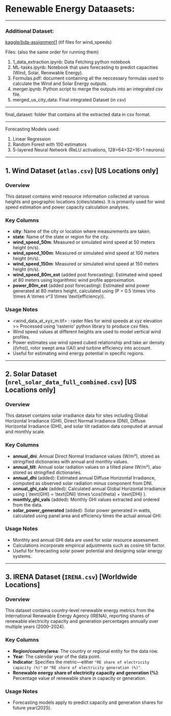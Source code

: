 # Renewable Energy Dataasets:

---

### Additional Dataset: 

[kaggle/bda-assignment1](https://www.kaggle.com/datasets/shirshakkp/bda-assignment1)
(tif files for wind_speeds)

Files:  (also the same order for running them)

1. 1_data_extraction.ipynb: Data Fetching python notebook
2. ML-tasks.ipynb: Notebook that uses forecasting to predict capacities (Wind, Solar, Renewable Energy).
3. Formulas.pdf: document containing all the neccessary formulas used to calculate the Wind and Solar Energy outputs.
4. merger.ipynb: Python script to merge the outputs into an integrated csv file.
5. merged_us_city_data: Final integrated Dataset (in csv)

---
final_dataset: folder that contains all the extracted data in csv format.

---

Forecasting Models used:

1. Linear Regression
2. Random Forest with 100 estimators
3. 5-layered Neural Network (ReLU activations, 128>64>32>16>1 neurons) 

---

## 1. Wind Dataset (`atlas.csv`) [US Locations only]

### Overview

This dataset contains wind resource information collected at various heights and geographic locations (cities/states). It is primarily used for wind speed estimation and power capacity calculation analyses.

### Key Columns

- **city**: Name of the city or location where measurements are taken.
- **state**: Name of the state or region for the city.
- **wind_speed_50m**: Measured or simulated wind speed at 50 meters height (m/s).
- **wind_speed_100m**: Measured or simulated wind speed at 100 meters height (m/s).
- **wind_speed_150m**: Measured or simulated wind speed at 150 meters height (m/s).
- **wind_speed_80m_est** (added post forecasting): Estimated wind speed at 80 meters using logarithmic wind profile approximation.
- **power_80m_est** (added post forecasting): Estimated wind power generated at 80 meters height, calculated using \(P = 0.5 \times \rho \times A \times v^3 \times \text{efficiency}\).

### Usage Notes

- <wind_data_at_xyz_m.tif> : raster files for wind speeds at xyz elevation >> Processed using 'rasterio' python library to produce csv files.
- Wind speed values at different heights are used to model vertical wind profiles.
- Power estimates use wind speed cubed relationship and take air density (\(\rho\)), rotor swept area (\(A\)) and turbine efficiency into account.
- Useful for estimating wind energy potential in specific regions.

---

## 2. Solar Dataset (`nrel_solar_data_full_combined.csv`) [US Locations only]

### Overview

This dataset contains solar irradiance data for sites including Global Horizontal Irradiance (GHI), Direct Normal Irradiance (DNI), Diffuse Horizontal Irradiance (DHI), and solar tilt radiation data computed at annual and monthly scale.

### Key Columns

- **annual_dni**: Annual Direct Normal Irradiance values (W/m²), stored as stringified dictionaries with annual and monthly values.
- **annual_tilt**: Annual solar radiation values on a tilted plane (W/m²), also stored as stringified dictionaries.
- **annual_dhi** (added): Estimated annual Diffuse Horizontal Irradiance, computed as observed solar radiation minus component from DNI.
- **annual_ghi_calc** (added): Calculated annual Global Horizontal Irradiance using \( \text{GHI} = \text{DNI} \times \cos(\theta) + \text{DHI} \).
- **monthly_ghi_vals** (added): Monthly GHI values extracted and ordered from the data.
- **solar_power_generated** (added): Solar power generated in watts, calculated using panel area and efficiency times the actual annual GHI.

### Usage Notes

- Monthly and annual GHI data are used for solar resource assessment.
- Calculations incorporate empirical adjustments such as cosine tilt factor.
- Useful for forecasting solar power potential and designing solar energy systems.

---

## 3. IRENA Dataset (`IRENA.csv`)	[Worldwide Locations]

### Overview

This dataset contains country-level renewable energy metrics from the International Renewable Energy Agency (IRENA), reporting shares of renewable electricity capacity and generation percentages annually over multiple years (2000–2024).

### Key Columns

- **Region/country/area**: The country or regional entity for the data row.
- **Year**: The calendar year of the data point.
- **Indicator**: Specifies the metric—either `"RE share of electricity capacity (%)"` or `"RE share of electricity generation (%)"`.
- **Renewable energy share of electricity capacity and generation (%)**: Percentage value of renewable share in capacity or generation.

### Usage Notes

- Forecasting models apply to predict capacity and generation shares for future year(2025).
